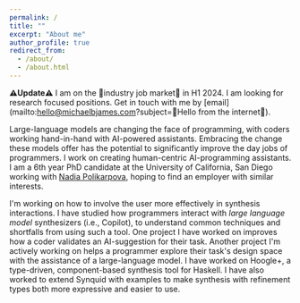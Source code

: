 ```yaml
---
permalink: /
title: ""
excerpt: "About me"
author_profile: true
redirect_from:
  - /about/
  - /about.html
---
```


**⚠️Update⚠️** I am on the 💼industry job market💼 in H1 2024.
I am looking for research focused positions.
Get in touch with me by [email](mailto:hello@michaelbjames.com?subject=👋Hello from the internet👋).

Large-language models are changing the face of programming,
with coders working hand-in-hand with AI-powered assistants.
Embracing the change these models offer has the potential to significantly
improve the day jobs of programmers.
I work on creating human-centric AI-programming assistants.
I am a 6th year PhD candidate at the University of California, San Diego working with [Nadia
Polikarpova]({{site.data.authors.Nadia_Polikarpova.uri}}),
hoping to find an employer with similar interests.


I'm working on how to involve the user more effectively in synthesis interactions.
I have studied how programmers interact with *large language model* synthesizers (i.e., Copilot),
to understand common techniques and shortfalls from using such a tool.
One project I have worked on improves how a coder validates an AI-suggestion for their task.
Another project I'm actively working on helps a programmer explore their task's design space with the assistance of a large-language model.
I have worked on Hoogle+, a type-driven, component-based synthesis tool for Haskell.
I have also worked to extend Synquid with examples to make synthesis with refinement types both more expressive and easier to use.
